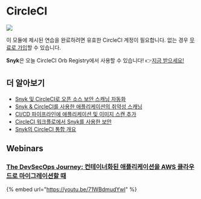 # CircleCI

![](https://partner-workshop-assets.s3.us-east-2.amazonaws.com/dotnet-2.png)

이 모듈에 제시된 연습을 완료하려면 유효한 CircleCI 계정이 필요합니다. 없는 경우 [무료로 가입](https://circleci.com/signup/?source-button=free)할 수 있습니다.

**Snyk**은 오늘 CircleCI Orb Registry에서 사용할 수 있습니다! 👉[지금 받으세요!](https://circleci.com/orbs/registry/orb/snyk/snyk)

## 더 알아보기

* [Snyk 및 CircleCI로 오픈 소스 보안 스캐닝 자동화](https://snyk.io/blog/automating-open-source-security-scanning-with-snyk-and-circleci/)
* [Snyk & CircleCI를 사용한 애플리케이션의 취약성 스캐닝](https://www.hashicorp.com/resources/hashicorp-live-vulnerability-scanning-applications-with-snyk-and-circleci/)
* [CI/CD 파이프라인에 애플리케이션 및 이미지 스캔 추가](https://circleci.com/blog/adding-application-and-image-scanning-to-your-cicd-pipeline/)
* [CircleCI 워크플로에서 Snyk를 사용한 보안](https://circleci.com/blog/security-with-snyk-in-the-circleci-workflow/)
* [Snyk의 CircleCI 통합 개요](https://support.snyk.io/hc/en-us/articles/360004002278-CircleCI-integration-overview)

## Webinars

### [The DevSecOps Journey: 컨테이너화된 애플리케이션을 AWS 클라우드로 마이그레이션할 때](https://github.com/snyk-partners/snyk-circleci-eks/blob/develop/resources/AWS\_Circle\_Snyk\_shared\_webinar.pdf)

{% embed url="https://youtu.be/71WBdmudYwI" %}
